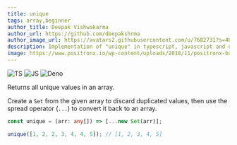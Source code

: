 ```yaml
---
title: unique
tags: array,beginner
author_title: Deepak Vishwakarma
author_url: https://github.com/deepakshrma
author_image_url: https://avatars2.githubusercontent.com/u/7682731?s=400
description: Implementation of "unique" in typescript, javascript and deno.
image: https://www.positronx.io/wp-content/uploads/2018/11/positronx-banner-1152-1.jpg
---
```


![TS](https://img.shields.io/badge/supports-typescript-blue.svg?style=flat-square)
![JS](https://img.shields.io/badge/supports-javascript-yellow.svg?style=flat-square)
![Deno](https://img.shields.io/badge/supports-deno-green.svg?style=flat-square)

Returns all unique values in an array.

Create a `Set` from the given array to discard duplicated values, then use the spread operator (`...`) to convert it back to an array.

```ts title="typescript"
const unique = (arr: any[]) => [...new Set(arr)];
```

```ts title="typescript"
unique([1, 2, 2, 3, 4, 4, 5]); // [1, 2, 3, 4, 5]
```
